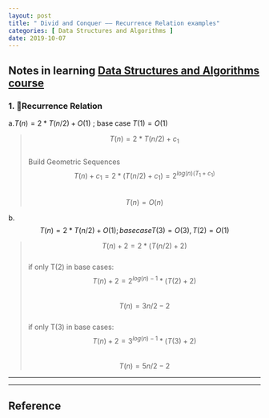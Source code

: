 ```yaml
---
layout: post
title: " Divid and Conquer —— Recurrence Relation examples"
categories: [ Data Structures and Algorithms ]
date: 2019-10-07
---
```


## Notes in learning [Data Structures and Algorithms course](https://dsa.cs.tsinghua.edu.cn/~deng/ds/dsacpp/dsacpp.3rd_edn.pdf)  
### 1. Recurrence Relation </h5>
<span> a.$T(n) = 2*T(n/2) + O(1)$ ; base case $T(1) = O(1)$ <span>
> $$ T(n) = 2*T(n/2) + c_{1} $$  
> <span class="note">Build Geometric Sequences</span>   
> $$ T(n) + c_{1} = 2*(T(n/2) + c_{1}) = 2^{log(n)(T_{1} + c_{1})} $$   
> $$ T(n) = O(n) $$  

<span>b. $$ T(n) = 2*T(n/2) + O(1) ; base case T(3) = O(3), T(2)=O(1) $$ </span>

> $$ T(n) + 2 = 2*(T(n/2) + 2) $$  
> if only T(2) in base cases:  
> $$ T(n) + 2 = 2^{log(n) - 1}*(T(2) + 2) $$  
> $$  T(n) = 3n/2 -2 $$  
> if only T(3) in base cases:  
> $$  T(n) + 2 = 3^{log(n) - 1}*(T(3) + 2) $$  
> $$  T(n) = 5n/2 -2 $$  























---


---
<h2>Reference</h2>
